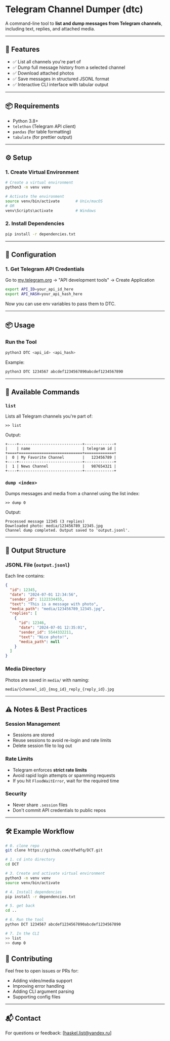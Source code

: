 # Telegram Channel Dumper (dtc)

A command-line tool to **list and dump messages from Telegram channels**, including text, replies, and attached media.

---

## 🚀 Features

- ✅ List all channels you're part of  
- ✅ Dump full message history from a selected channel  
- ✅ Download attached photos  
- ✅ Save messages in structured JSONL format  
- ✅ Interactive CLI interface with tabular output  

---

## 📦 Requirements

- Python 3.8+
- `telethon` (Telegram API client)
- `pandas` (for table formatting)
- `tabulate` (for prettier output)

---

## ⚙️ Setup

### 1. Create Virtual Environment
```bash
# Create a virtual environment
python3 -m venv venv

# Activate the environment
source venv/bin/activate       # Unix/macOS
# OR
venv\Scripts\activate          # Windows
```

### 2. Install Dependencies
```bash
pip install -r dependencies.txt
```

---

## 🔐 Configuration

### 1. Get Telegram API Credentials
Go to [my.telegram.org](https://my.telegram.org) → "API development tools" → Create Application

```bash
export API_ID=your_api_id_here
export API_HASH=your_api_hash_here
```
Now you can use env variables to pass them to DTC.

---

## 📦 Usage

### Run the Tool

```bash
python3 DTC <api_id> <api_hash>
```

Example:

```bash
python3 DTC 1234567 abcdef1234567890abcdef1234567890
```

---

## 🧪 Available Commands

### `list`  
Lists all Telegram channels you're part of:

```
>> list
```

Output:
```
+----+----------------------------+-------------+
|    | name                       | telegram id |
+====+============================+=============+
|  0 | My Favorite Channel        |   123456789 |
+----+----------------------------+-------------+
|  1 | News Channel               |   987654321 |
+----+----------------------------+-------------+
```

### `dump <index>`  
Dumps messages and media from a channel using the list index:

```
>> dump 0
```

Output:
```
Processed message 12345 (3 replies)
Downloaded photo: media/123456789_12345.jpg
Channel dump completed. Output saved to 'output.jsonl'.
```

---

## 📁 Output Structure

### JSONL File (`output.jsonl`)
Each line contains:

```json
{
  "id": 12345,
  "date": "2024-07-01 12:34:56",
  "sender_id": 1122334455,
  "text": "This is a message with photo",
  "media_path": "media/123456789_12345.jpg",
  "replies": [
    {
      "id": 12346,
      "date": "2024-07-01 12:35:01",
      "sender_id": 5544332211,
      "text": "Nice photo!",
      "media_path": null
    }
  ]
}
```

### Media Directory

Photos are saved in `media/` with naming:

```
media/{channel_id}_{msg_id}_reply_{reply_id}.jpg
```

---

## ⚠️ Notes & Best Practices

### Session Management
- Sessions are stored 
- Reuse sessions to avoid re-login and rate limits
- Delete session file to log out

### Rate Limits
- Telegram enforces **strict rate limits**
- Avoid rapid login attempts or spamming requests
- If you hit `FloodWaitError`, wait for the required time

### Security
- Never share `.session` files
- Don't commit API credentials to public repos

---

## 🛠 Example Workflow

```bash
# 0. clone repo
git clone https://github.com/dfwdfq/DCT.git

# 1. cd into directory
cd DCT

# 3. Create and activate virtual environment
python3 -m venv venv
source venv/bin/activate

# 4. Install dependencies
pip install -r dependencies.txt

# 5. get back
cd ..

# 6. Run the tool
python DCT 1234567 abcdef1234567890abcdef1234567890

# 7. In the CLI
>> list
>> dump 0
```




## 🤝 Contributing

Feel free to open issues or PRs for:
- Adding video/media support
- Improving error handling
- Adding CLI argument parsing
- Supporting config files

---

## 📬 Contact

For questions or feedback: [haskel.list@yandex.ru]

